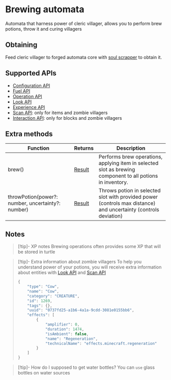 # Brewing automata

Automata that harness power of cleric villager, allows you to perform brew potions, throw it and curing villagers

## Obtaining

Feed cleric villager to forged automata core with [soul scrapper](../miscellaneous/soul_scrapper.md) to obtain it.

## Supported APIs

- [Configuration API](../api/configuration.md)
- [Fuel API](../api/fuel.md)
- [Operation API](../api/operation.md)
- [Look API](../api/look.md)
- [Experience API](../api/experience.md)
- [Scan API](../api/scan.md): only for items and zombie villagers
- [Interaction API](../api/interaction.md): only for blocks and zombie villagers

## Extra methods

| Function                                          | Returns | Description                                                                                                     |
|---------------------------------------------------|---------|-----------------------------------------------------------------------------------------------------------------|
| brew()                                            | [Result](../api/introduction.md#result)  | Performs brew operations, applying item in selected slot as brewing component to all potions in inventory.      |
| throwPotion(power?: number, uncertainty?: number) | [Result](../api/introduction.md#result)  | Throws potion in selected slot with provided power (controls max distance) and uncertainty (controls deviation) |

## Notes

> [!tip]- XP notes
> Brewing operations often provides some XP that will be stored in turtle

> [!tip]- Extra information about zombie villagers
> To help you understand power of your potions, you will receive extra information about entities with [Look API](../api/look.md) and [Scan API](../api/scan.md)
> 
> ```javascript
> {
>     "type": "Cow",
>     "name": "Cow",
>     "category": "CREATURE",
>     "id": 1269,
>     "tags": {},
>     "uuid": "0737fd25-a1b6-4a1a-9cdd-3081e0155bb6",
>     "effects": [
>         {
>             "amplifier": 0,
>             "duration": 1474,
>             "isAmbient": false,
>             "name": "Regeneration",
>             "technicalName": "effects.minecraft.regeneration"
>         }
>     ]
> }
> ```

> [!tip]- How do I supposed to get water bottles?
> You can `use` glass bottles on water sources
